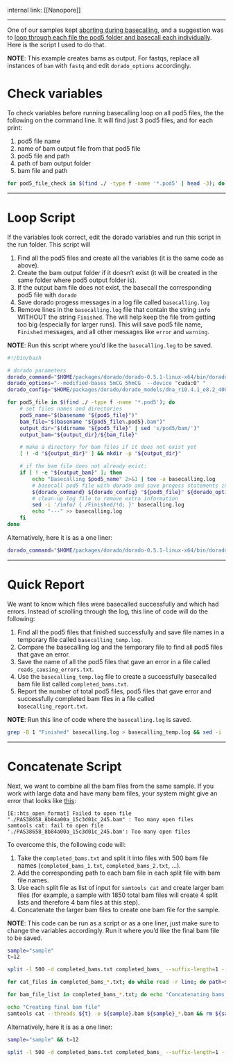 internal link: [[Nanopore]]

---

One of our samples kept [aborting during basecalling](https://github.com/nanoporetech/dorado/issues/548), and a suggestion was to [loop through each file the pod5 folder and basecall each individually](https://github.com/nanoporetech/dorado/issues/548#issuecomment-1888051514). Here is the script I used to do that. 

**NOTE**: This example creates bams as output. For fastqs, replace all instances of `bam` with `fastq` and edit `dorado_options`  accordingly.

# Check variables

To check variables before running basecalling loop on all pod5 files, the the following on the command line. 
It will find just 3 pod5 files, and for each print:
1. pod5 file name
2. name of bam output file from that pod5 file
3. pod5 file and path
4. path of bam output folder
5. bam file and path

```bash
for pod5_file_check in $(find ./ -type f -name '*.pod5' | head -3); do pod5_name_check="$(basename "${pod5_file_check}")"; echo $pod5_name_check; bam_file_check="$(basename "${pod5_file_check%.pod5}.bam")"; echo $bam_file_check; echo $pod5_file_check; output_dir_check="$(dirname "${pod5_file_check}" | sed 's/pod5/bam/')"; echo $output_dir_check; output_bam_check="${output_dir_check}/${bam_file_check}"; echo -e "$output_bam_check\n"; done
```

---

# Loop Script

If the variables look correct, edit the dorado variables and run this script in the run folder. This script will 
1. Find all the pod5 files and create all the variables (it is the same code as above).
2. Create the bam output folder if it doesn’t exist (it will be created in the same folder where pod5 output folder is).
3. If the output bam file does not exist, the basecall the corresponding pod5 file with `dorado`
4. Save dorado progess messages in a log file called `basecalling.log`
5. Remove lines in the `basecalling.log` file that contain the string `info` WITHOUT the string `Finished`. The will help keep the file from getting too big (especially for larger runs). This will save pod5 file name, `Finished` messages, and all other messages like `error` and `warning`. 

**NOTE**: Run this script where you’d like the `basecalling.log` to be saved.

```bash
#!/bin/bash

# dorado parameters
dorado_command="$HOME/packages/dorado/dorado-0.5.1-linux-x64/bin/dorado basecaller"
dorado_options="--modified-bases 5mCG_5hmCG  --device "cuda:0" "
dorado_config="$HOME/packages/dorado/dorado_models/dna_r10.4.1_e8.2_400bps_sup@v4.3.0"

for pod5_file in $(find ./ -type f -name '*.pod5'); do
	# set files names and directories
	pod5_name="$(basename "${pod5_file}")"
	bam_file="$(basename "${pod5_file%.pod5}.bam")"
	output_dir="$(dirname "${pod5_file}" | sed 's/pod5/bam/')"
	output_bam="${output_dir}/${bam_file}"

	# make a directory for bam files if it does not exist yet
	[ ! -d "${output_dir}" ] && mkdir -p "${output_dir}"

	# if the bam file does not already exist:
	if [ ! -e "${output_bam}" ]; then
		echo "Basecalling $pod5_name" 2>&1 | tee -a basecalling.log
		# basecall pod5 file with dorado and save progess statements in log file
		${dorado_command} ${dorado_config} "${pod5_file}" ${dorado_options} > "${output_bam}" 2>> >(tee -a basecalling.log >&2)
		# clean-up log file to remove extra information
		sed -i '/info/ { /Finished/!d; }' basecalling.log
		echo "---" >> basecalling.log
	fi
done

```

Alternatively, here it is as a one liner:

```bash
dorado_command="$HOME/packages/dorado/dorado-0.5.1-linux-x64/bin/dorado basecaller"; dorado_options="--modified-bases 5mCG_5hmCG --device cuda:0"; dorado_config="$HOME/packages/dorado/dorado_models/dna_r10.4.1_e8.2_400bps_sup@v4.3.0"; for pod5_file in $(find ./ -type f -name '*.pod5'); do pod5_name="$(basename "${pod5_file}")"; bam_file="$(basename "${pod5_file%.pod5}.bam")"; output_dir="$(dirname "${pod5_file}" | sed 's/pod5/bams/')"; output_bam="${output_dir}/${bam_file}"; [ ! -d "${output_dir}" ] && mkdir -p "${output_dir}"; [ ! -e "${output_bam}" ] && { echo "Basecalling $pod5_name" 2>&1 | tee -a basecalling.log; ${dorado_command} ${dorado_config} "${pod5_file}" ${dorado_options} > "${output_bam}" 2>> >(tee -a basecalling.log >&2); sed -i '/info/ { /Finished/!d; }' basecalling.log && echo "---"  >> basecalling.log; }; done
```

---

# Quick Report

We want to know which files were basecalled successfully and which had errors. Instead of scrolling through the log, this line of code will do the following:
1. Find all the pod5 files that finished successfully and save file names in a temporary file called `basecalling_temp.log`.
2. Compare the basecalling log and the temporary file to find all pod5 files that gave an error.
3. Save the name of all the pod5 files that gave an error in a file called `reads_causing_errors.txt`.
4. Use the `basecalling_temp.log` file to create a successfully basecalled bam file list called `completed_bams.txt`. 
5. Report the number of total pod5 files, pod5 files that gave error and successfully completed bam files in a file called `basecalling_report.txt`.

**NOTE**: Run this line of code where the `basecalling.log` is saved.

```bash
grep -B 1 "Finished" basecalling.log > basecalling_temp.log && sed -i 's/--/---/g' basecalling_temp.log && diff basecalling.log basecalling_temp.log | grep pod | awk '{print $NF}' > reads_causing_errors.txt && while read -r line; do sed -n "/$line/,/---/ p" basecalling.log >> error.log; done < reads_causing_errors.txt && cat basecalling_temp.log | grep pod | awk '{print $NF}' | sed 's/pod5/bam/g' | sort -t_ -k4,4n > completed_bams.txt && rm basecalling_temp.log && echo "total pod5 files: $(grep pod5 basecalling.log | wc -l)" > basecalling_report.txt && echo "pod5 files with error: $(cat reads_causing_errors.txt | wc -l)" >> basecalling_report.txt && echo "successfully basecalled bam files: $(cat completed_bams.txt | wc -l)" >> basecalling_report.txt
```

---

# Concatenate Script

Next, we want to combine all the bam files from the same sample. If you work with large data and have many bam files, your system might give an error that looks like [this](https://www.biostars.org/p/10105/#31578):
```
[E::hts_open_format] Failed to open file "./PAS38658_8b84a00a_15c3d01c_245.bam" : Too many open files
samtools cat: fail to open file './PAS38658_8b84a00a_15c3d01c_245.bam': Too many open files
```
To overcome this, the following code will:
1. Take the `completed_bams.txt` and split it into files with 500 bam file names (`completed_bams_1.txt`, `completed_bams_2.txt`, …).
2. Add the corresponding path to each bam file in each split file with bam file names.
3. Use each split file as list of input for `samtools cat` and create larger bam files (for example, a sample with 1850 total bam files will create 4 split lists and therefore 4 bam files at this step).
4. Concatenate the larger bam files to create one bam file for the sample.

**NOTE**: This code can be run as a script or as a one liner, just make sure to change the variables accordingly. Run it where you’d like the final bam file to be saved.

```bash
sample="sample"
t=12

split -l 500 -d completed_bams.txt completed_bams_ --suffix-length=1 --additional-suffix=.txt

for cat_files in completed_bams_*.txt; do while read -r line; do path=$(find ./ -type f -name "$line") && sed -i "s|$line|$path|g" $cat_files; done < $cat_files; done

for bam_file_list in completed_bams_*.txt; do echo "Concatenating bams from $bam_file_list" && n=$(echo $bam_file_list | sed -n 's/.*_\([0-9]\+\)\.txt/\1/p') && samtools cat --threads ${t} -b $bam_file_list -o ${sample}_${n}.bam; done && rm completed_bams_*.txt

echo "Creating final bam file"
samtools cat --threads ${t} -o ${sample}.bam ${sample}_*.bam && rm ${sample}_*.bam
```

Alternatively, here it is as a one liner:

```bash
sample="sample" && t=12

split -l 500 -d completed_bams.txt completed_bams_ --suffix-length=1 --additional-suffix=.txt && for cat_files in completed_bams_*.txt; do while read -r line; do path=$(find ./ -type f -name "$line") && sed -i "s|$line|$path|g" $cat_files; done < $cat_files; done && for bam_file_list in completed_bams_*.txt; do echo "Concatenating bams from $bam_file_list" && n=$(echo $bam_file_list | sed -n 's/.*_\([0-9]\+\)\.txt/\1/p') && samtools cat --threads ${t} -b $bam_file_list -o ${sample}_${n}.bam; done && rm completed_bams_*.txt && echo "Creating final bam file" && samtools cat --threads ${t} -o ${sample}.bam ${sample}_*.bam && rm ${sample}_*.bam
```